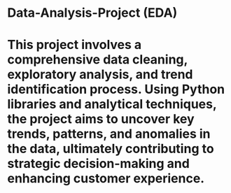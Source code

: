 # Data-Analysis-Project (EDA)
# This project involves a comprehensive data cleaning, exploratory analysis, and trend identification process. Using Python libraries and analytical techniques, the project aims to uncover key trends, patterns, and anomalies in the data, ultimately contributing to strategic decision-making and enhancing customer experience.
